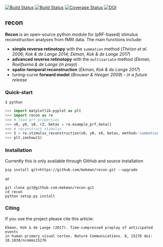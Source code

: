 [![Build Status](https://travis-ci.org/mekman/recon.svg?branch=master)](https://travis-ci.org/mekman/recon)
[![Build Status](https://ci.appveyor.com/api/projects/status/github/mekman/recon?branch=master&svg=true)](https://ci.appveyor.com/project/mekman/recon/history)
[![Coverage Status](https://coveralls.io/repos/github/mekman/recon/badge.svg?branch=master)](https://coveralls.io/github/mekman/recon?branch=master)
[![DOI](https://zenodo.org/badge/84972499.svg)](https://zenodo.org/badge/latestdoi/84972499)

## recon

**Recon** is an open-source python module for (pRF-based) stimulus reconstruction
analyses from fMRI data. The main functions include:

- **simple reverse retinotopy** with the ``summation`` method (*Thirion et al. 2006; Kok & de Lange 2014; Ekman, Kok & de Lange 2017*)
- **advanced reverse retinotopy** with the ``multivariate`` method (*Ekman, Roelfsema & de Lange (in prep)*)
- **spatio-temporal reconstruction** (*Ekman, Kok & de Lange 2017*)
- tuning-curve **forward model** (*Brouwer & Heeger 2009*) - *in a future release*

### Quick-start

```shell
$ python
```
```python
>>> import matplotlib.pyplot as plt
>>> import recon as re
>>> # load prf properties
>>> x0, y0, s0, r2, betas = re.example_prf_data()
>>> # reconstruct stimulus
>>> S = re.stimulus_reconstruction(x0, y0, s0, betas, method='summation')
>>> plt.imshow(S)
```

### Installation

Currently this is only available through GitHub and source installation

    pip install git+https://github.com/mekman/recon.git --upgrade

or

    git clone git@github.com:mekman/recon.git
    cd recon
    python setup.py install

### Citing

If you use the project please cite this article:

    Ekman, Kok & de Lange (2017). Time-compressed preplay of anticipated events
    in human primary visual cortex. Nature Communications. 8, 15276 doi:
    10.1038/ncomms15276
